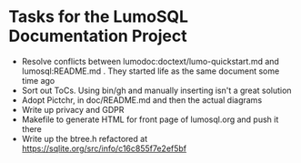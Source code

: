 <!-- Copyright 2020 The LumoSQL Authors, see LICENSES/CC-BY-SA-4.0 -->

<!-- SPDX-License-Identifier: CC-BY-SA-4.0 -->
<!-- SPDX-FileCopyrightText: 2020 The LumoSQL Authors -->
<!-- SPDX-ArtifactOfProjectName: LumoSQL -->
<!-- SPDX-FileType: Documentation -->
<!-- SPDX-FileComment: Original by Dan Shearer, 2020 -->

# Tasks for the LumoSQL Documentation Project

* Resolve conflicts between lumodoc:doctext/lumo-quickstart.md and lumosql:README.md . They
  started life as the same document some time ago
* Sort out ToCs. Using bin/gh and manually inserting isn't a great solution
* Adopt Pictchr, in doc/README.md and then the actual diagrams
* Write up privacy and GDPR
* Makefile to generate HTML for front page of lumosql.org and push it there
* Write up the btree.h refactored at https://sqlite.org/src/info/c16c855f7e2ef5bf
